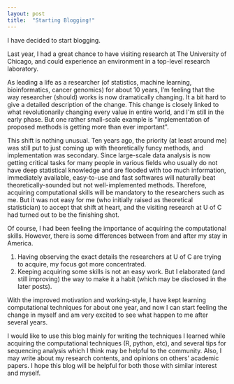 ```yaml
---
layout: post
title:  "Starting Blogging!"
---
```


I have decided to start blogging.


Last year, I had a great chance to have visiting research at The University of Chicago,
and could experience an environment in a top-level research laboratory. 


As leading a life as a researcher (of statistics, machine learning, bioinformatics, cancer genomics) for about 10 years,
I’m feeling that the way researcher (should) works is now dramatically changing.
It a bit hard to give a detailed description of the change.
This change is closely linked to what revolutionarily changing every value in entire world, and I'm still in the early phase.
But one rather small-scale example is
"implementation of proposed methods is getting more than ever important".


This shift is nothing unusual.
Ten years ago, the priority (at least around me) was still put to just coming up with theoretically funcy methods, 
and implementation was secondary.
Since large-scale data analysis is now getting critical tasks for many people in various fields
who usually do not have deep statistical knowledge and are flooded with too much information, 
immediately available, easy-to-use and fast softwares will naturally beat theoretically-sounded but not well-implemented methods.
Therefore, acquiring computational skills will be mandatory to the researchers such as me.
But it was not easy for me (who initially raised as theoretical statistician) to accept that shift at heart, 
and the visiting research at U of C had turned out to be the finishing shot.
 

Of course, I had been feeling the importance of acquiring the computational skills.
However, there is some differences between from and after my stay in America.

1. Having observing the exact details the researchers at U of C are trying to acquire, my focus got more concentrated.
1. Keeping acquiring some skills is not an easy work. But I elaborated (and still improving) the way to make it a habit (which may be disclosed in the later posts). 

With the improved motivation and working-style, I have kept learning computational techniques for about one year,
and now I can start feeling the change in myself 
and am very excited to see what happen to me after several years.


I would like to use this blog mainly for writing the techniques I learned while acquiring the computational techniques (R, python, etc),
and several tips for sequencing analysis which I think may be helpful to the community.
Also, I may write about my research contents, and opinions on others’ academic papers.
I hope this blog will be helpful for both those with similar interest and myself.


